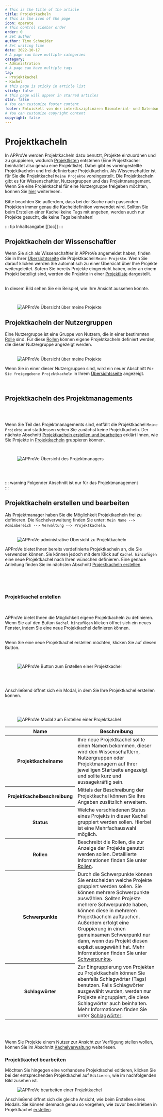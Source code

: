 ```yaml
---
# This is the title of the article
title: Projektkacheln
# This is the icon of the page
icon: operate
# This control sidebar order
order: 0
# Set author
author: Timo Schneider
# Set writing time
date: 2022-10-17
# A page can have multiple categories
category:
- Administration
# A page can have multiple tags
tag:
- Projektkachel
- Kachel
# this page is sticky in article list
sticky: false
# this page will appear in starred articles
star: false
# You can customize footer content
footer: Entwickelt von der interdisziplinären Biomaterial- und Datenbank Frankfurt (iBDF)
# You can customize copyright content
copyright: false
---
```



<!-- more -->

# Projektkacheln
In APProVe werden Projektkacheln dazu benutzt, Projekte einzuordnen und zu gruppieren, wodurch [Projektlisten](../navigation/lists.md) entstehen (Eine Projektkachel beinhaltet also genau eine Projektliste). Dabei gibt es voreingestellte Projektkacheln und frei definierbare Projektkacheln. Als Wissenschaftler ist für Sie die Projektkachel ````Meine Projekte```` voreingestellt.
Die Projektkacheln gibt es für Wissenschaftler, Nutzergruppen und das Projektmanagement. Wenn Sie eine Projektkachel für eine Nutzergruppe freigeben möchten, können Sie [hier](../management/tiles.md) weiterlesen.
<br/>
<br/>
Bitte beachten Sie außerdem, dass bei der Suche nach passenden Projekten immer genau die Kacheldefinition verwendet wird. Sollten Sie beim Erstellen einer Kachel keine Tags mit angeben, werden auch nur Projekte gesucht, die keine Tags beinhalten!

::: tip Inhaltsangabe
[[toc]]
:::


## Projektkacheln der Wissenschaftler
Wenn Sie sich als Wissenschaftler in APProVe angemeldet haben, finden Sie in Ihrer [Übersichtsseite](../navigation/dashboard.md) die Projektkachel ```Meine Projekte```. Wenn Sie darauf klicken werden Sie automatisch zu einer Übersicht über Ihre Projekte weitergeleitet. Sofern Sie bereits Projekte eingereicht haben, oder an einem Projekt beteiligt sind, werden die Projekte in einer [Projektliste](../navigation/lists.md) dargestellt.
<br/>
<br/>
<div class="row">
    <div class="col-lg-4">
    <p>
        In diesem Bild sehen Sie ein Beispiel, wie Ihre Ansicht aussehen könnte. 
    </p>
    <br/>
    </div>
    <div class="col-lg-8">
        <figure>
          <div class="container">
            <label for="Entity">
               <img :src="$withBase('/img/navigation/myProjectsTile.png')" class="float-right" alt="APProVe Übersicht über meine Projekte">
            </label>
          </div>
        </figure>
    </div>
</div>


## Projektkacheln der Nutzergruppen
Eine Nutzergruppe ist eine Gruppe von Nutzern, die in einer bestimmten [Rolle](roles.md) sind. Für diese [Rollen](roles.md) können eigene Projektkacheln definiert werden, die dieser Nutzergruppe angezeigt werden.
<br/>
<br/>
<div class="row">
    <div class="col-lg-8">
        <figure>
          <div class="container">
            <label for="Entity">
               <img :src="$withBase('/img/navigation/overviewUserWithTiles.png')" class="float-left" alt="APProVe Übersicht über meine Projekte">
            </label>
          </div>
        </figure>
    </div>
    <div class="col-lg-4">
        <p>
            Wenn Sie in einer dieser Nutzergruppen sind, wird ein neuer Abschnitt <code>Für Sie freigegebene Projektkacheln</code> in Ihrem <a href="../navigation/dashboard.html">Übersichtsseite</a> angezeigt. 
        </p>
        <br/>
    </div>
</div>

## Projektkacheln des Projektmanagements

<br/>
<br/>
<div class="row">
    <div class="col-lg-4">
    <p>
        Wenn Sie Teil des Projektmanagements sind, entfällt die Projektkachel <code>Meine Projekte</code> und stattdessen sehen Sie zunächst keine Projektkacheln. Der nächste Abschnitt <a href="tiles.html#projektkacheln-erstellen-und-bearbeiten">Projektkacheln erstellen und bearbeiten</a> erklärt Ihnen, wie Sie Projekte in <a href="tiles.html">Projektkacheln</a> gruppieren können.
    </p>
    <br/>
    </div>
    <div class="col-lg-8">
        <figure>
          <div class="container">
            <label for="Entity">
               <img :src="$withBase('/img/navigation/overviewAdmin.png')" class="float-right" alt="APProVe Übersicht des Projektmanagers">
            </label>
          </div>
        </figure>
    </div>
</div>

<br/>
<br/>

::: warning 
Folgender Abschnitt ist nur für das Projektmanagement
<br/>
:::

## Projektkacheln erstellen und bearbeiten
Als Projektmanager haben Sie die Möglichkeit Projektkacheln frei zu definieren. Die Kachelverwaltung finden Sie unter: `Mein Name --> Adminbereich --> Verwaltung --> Projektkacheln`.
<br/>
<br/>
<div class="row">
    <div class="col-lg-8">
        <figure>
          <div class="container">
            <label for="Entity">
               <img :src="$withBase('/img/navigation/tilesAdmin.png')" class="float-left" alt="APProVe administrative Übersicht zu Projektkacheln">
            </label>
          </div>
        </figure>
    </div>
    <div class="col-lg-4">
        <p>
            APProVe bietet Ihnen bereits vordefinierte Projektkacheln an, die Sie verwenden können. Sie können jedoch mit dem Klick auf <code>Kachel hinzufügen</code> eine neue Projektkachel nach Ihren wünschen definieren. Eine genaue Anleitung finden Sie im nächsten Abschnitt <a href="tiles.html#projektkachel-erstellen">Projektkacheln erstellen</a>.
        </p>
        <br/>
    </div>
</div>
<br/>
<br/>

### Projektkachel erstellen
<br/>
<br/>
APProVe bietet Ihnen die Möglichkeit eigene Projektkacheln zu definieren. Wenn Sie auf den Button <code>Kachel hinzufügen</code> klicken öffnet sich ein neues Fenster, indem Sie eine neue Projektkachel definieren können.
<br/>
<br/>
<div class="row">
    <div class="col-lg-4">
        <p>
            Wenn Sie eine neue Projektkachel erstellen möchten, klicken Sie auf diesen Button.
        </p>
        <br/>
    </div>
    <div class="col-lg-8">
        <figure>
          <div class="container">
            <label for="Entity">
               <img :src="$withBase('/img/navigation/addTile.png')" class="float-right" alt="APProVe Button zum Erstellen einer Projektkachel">
            </label>
          </div>
        </figure>
    </div>
</div>

<br/>
<br/>

<div class="row">
    <p>
        Anschließend öffnet sich ein Modal, in dem Sie Ihre Projektkachel erstellen können.
    </p>
    <br/>
    <br/>
    <div class="col-lg-12">
        <figure>
          <div class="container">
            <label for="Entity">
               <img :src="$withBase('/img/navigation/addTileModal.png')" class="center-image" alt="APProVe Modal zum Erstellen einer Projektkachel">
            </label>
          </div>
        </figure>
    </div>
     <div class="col-lg-12">
        <table class="table">
          <thead>
            <tr>
              <th scope="col">Name</th>
              <th scope="col">Beschreibung</th>
            </tr>
          </thead>
          <tbody>
            <tr>
              <th scope="row">Projektkachelname</th>
              <td>Ihre neue Projektkachel sollte einen Namen bekommen, dieser wird den Wissenschaftlern, Nutzergruppen oder Projektmanagern auf Ihrer jeweiligen Startseite angezeigt und sollte kurz und aussagekräftig sein.</td>
            </tr>
            <tr>
              <th scope="row">Projektkachelbeschreibung</th>
              <td>Mittels der Beschreibung der Projektkachel können Sie Ihre Angaben zusätzlich erweitern.</td>
            </tr>
            <tr>
              <th scope="row">Status</th>
              <td>Welche verschiedenen Status eines Projekts in dieser Kachel gruppiert werden sollen. Hierbei ist eine Mehrfachauswahl möglich.</td>
            </tr>
            <tr>
              <th scope="row">Rollen</th>
              <td>Beschreibt die Rollen, die zur Anzeige der Projekte genutzt werden sollen. Detaillierte Informationen finden Sie unter <a href="roles.html">Rollen</a>. </td>
            </tr>
            <tr>
              <th scope="row">Schwerpunkte</th>
              <td>Durch die Schwerpunkte können Sie entscheiden welche Projekte gruppiert werden sollen. Sie können mehrere Schwerpunkte auswählen. Sollten Projekte mehrere Schwerpunkte haben, können diese in mehreren Projektkacheln auftauchen. Außerdem erfolgt eine Gruppierung in einen gemeinsamen Schwerpunkt nur dann, wenn das Projekt diesen explizit ausgewählt hat. Mehr Informationen finden Sie unter <a href="focus.html">Schwerpunkte</a>.</td>
            </tr>
            <tr>
              <th scope="row">Schlagwörter</th>
              <td>Zur Eingruppierung von Projekten zu Projektkacheln können Sie ebenfalls Schlagwörter (Tags) benutzen. Falls Schlagwörter ausgewählt wurden, werden nur Projekte eingruppiert, die diese Schlagwörter auch beinhalten. Mehr Informationen finden Sie unter <a href="tags.html">Schlagwörter</a>.</td>
            </tr>
          </tbody>
        </table>
    </div>
</div>

<br/>
<br/>

Wenn Sie Projekte einem Nutzer zur Ansicht zur Verfügung stellen wollen, können Sie im Abschnitt [Kachelverwaltung](../management/tiles.md) weiterlesen.

### Projektkachel bearbeiten

Möchten Sie hingegen eine vorhandene Projektkachel editieren, klicken Sie bei der entsprechenden Projektkachel auf ```Editieren```, wie im nachfolgenden Bild zusehen ist.

<figure>
  <div class="container">
    <label for="Entity">
       <img :src="$withBase('/img/navigation/editTile.png')" class="" alt="APProVe bearbeiten einer Projektkachel">
    </label>
  </div>
</figure>


Anschließend öffnet sich die gleiche Ansicht, wie beim Erstellen eines Modals. Sie können demnach genau so vorgehen, wie zuvor beschrieben in Projektkachel [erstellen](tiles.md#projektkacheln-erstellen-und-bearbeiten).
